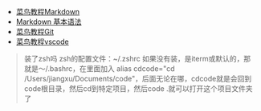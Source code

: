 - [菜鸟教程Markdown](https://www.runoob.com/markdown/md-tutorial.html)
- [Markdown 基本语法](https://markdown.com.cn/basic-syntax/)
- [菜鸟教程Git](https://www.runoob.com/git/git-tutorial.html)
- [菜鸟教程vscode](https://www.runoob.com/vscode/vscode-code-command.html)
> 装了zsh吗
zsh的配置文件：~/.zshrc
如果没有装，是iterm或默认的，那就是～/.bashrc，在里面加入
alias cdcode="cd /Users/jiangxu/Documents/code"，后面无论在哪，cdcode就是会回到code根目录，然后cd到特定项目，然后code .就可以打开这个项目文件夹了
